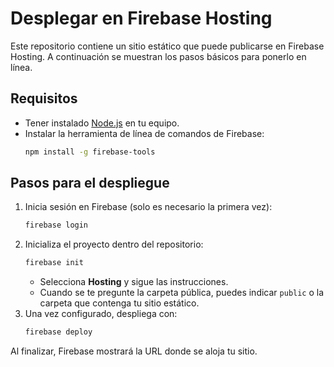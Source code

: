 # Desplegar en Firebase Hosting

Este repositorio contiene un sitio estático que puede publicarse en Firebase Hosting.
A continuación se muestran los pasos básicos para ponerlo en línea.

## Requisitos

- Tener instalado [Node.js](https://nodejs.org/) en tu equipo.
- Instalar la herramienta de línea de comandos de Firebase:
  ```bash
  npm install -g firebase-tools
  ```

## Pasos para el despliegue

1. Inicia sesión en Firebase (solo es necesario la primera vez):
   ```bash
   firebase login
   ```
2. Inicializa el proyecto dentro del repositorio:
   ```bash
   firebase init
   ```
   - Selecciona **Hosting** y sigue las instrucciones.
   - Cuando se te pregunte la carpeta pública, puedes indicar `public` o la carpeta que contenga tu sitio estático.
3. Una vez configurado, despliega con:
   ```bash
   firebase deploy
   ```

Al finalizar, Firebase mostrará la URL donde se aloja tu sitio.
